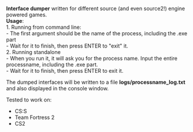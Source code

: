 **Interface dumper** written for different source (and even source2!) engine powered games. \
**Usage**: \
	1. Running from command line:\
		- The first argument should be the name of the process, including the .exe part \
		- Wait for it to finish, then press ENTER to "exit" it. \
	2. Running standalone \
		- When you run it, it will ask you for the process name. Input the entire processname, including the .exe part. \
		- Wait for it to finish, then press ENTER to exit it. 

The dumped interfaces will be written to a file **logs/processname_log.txt** and also displayed in the console window.  

Tested to work on: 
- CS:S 
- Team Fortress 2 
- CS2 

